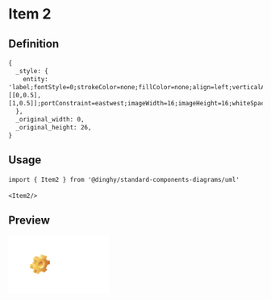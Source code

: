 # Item 2

## Definition

```
{
  _style: { 
    entity: 'label;fontStyle=0;strokeColor=none;fillColor=none;align=left;verticalAlign=top;overflow=hidden;spacingLeft=28;spacingRight=4;rotatable=0;points=[[0,0.5],[1,0.5]];portConstraint=eastwest;imageWidth=16;imageHeight=16;whiteSpace=wrap;html=1;image=img/clipart/Gear_128x128.png',
  },
  _original_width: 0,
  _original_height: 26,
}
```

## Usage

```
import { Item2 } from '@dinghy/standard-components-diagrams/uml'

<Item2/>
```

## Preview

<img src="./item-2.png" width="200"/>
